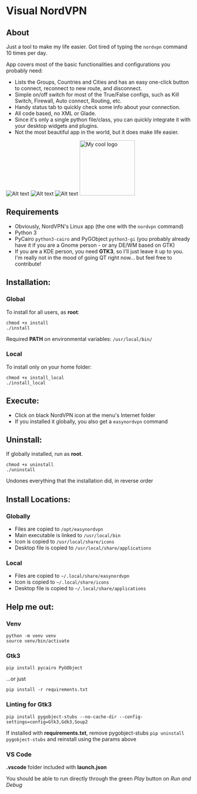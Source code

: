 # Visual NordVPN
## About
Just a tool to make my life easier. Got tired of typing the `nordvpn` command 10 times per day.

App covers most of the basic functionalities and configurations you probably need:
- Lists the Groups, Countries and Cities and has an easy one-click button to connect, reconnect to new route, and disconnect.
- Simple on/off switch for most of the True/False configs, such as Kill Switch, Firewall, Auto connect, Routing, etc.
- Handy status tab to quickly check some info about your connection.
- All code based, no XML or Glade.
- Since it's only a single python file/class, you can quickly integrate it with your desktop widgets and plugins.
- Not the most beautiful app in the world, but it does make life easier.


![Alt text](screenshots/connect_online.png?raw=true "Connection Online")
![Alt text](screenshots/status_online.png?raw=true "Status Online")
![Alt text](screenshots/conf_online.png?raw=true "Configuration Online")
<img src="screenshots/status_offline.png" width="150" alt="My cool logo"/>

## Requirements
- Obviously, NordVPN's Linux app (the one with the `nordvpn` command)
- Python 3
- PyCairo `python3-cairo` and PyGObject `python3-gi` (you probably already have it if you are a Gnome person - or any DE/WM based on GTK)
- If you are a KDE person, you need **GTK3**, so I'll just leave it up to you. I'm really not in the mood of going QT right now... but feel free to contribute!

## Installation:
### Global
To install for all users, as **root**:
```
chmod +x install
./install
```

Required **PATH** on environmental variables:  `/usr/local/bin/`
### Local
To install only on your home folder:
 ```
chmod +x install_local
./install_local
```

## Execute:
- Click on black NordVPN icon at the menu's Internet folder
- If you installed it globally, you also get a `easynordvpn` command

## Uninstall:
If globally installed, run as **root**.
```
chmod +x uninstall
./uninstall
```

Undones everything that the installation did, in reverse order

## Install Locations:
### Globally
- Files are copied to `/opt/easynordvpn`
- Main executable is linked to `/usr/local/bin`
- Icon is copied to `/usr/local/share/icons`
- Desktop file is copied to `/usr/local/share/applications`

### Local
- Files are copied to `~/.local/share/easynordvpn`
- Icon is copied to `~/.local/share/icons`
- Desktop file is copied to `~/.local/share/applications`

## Help me out:
### Venv
```
python -m venv venv
source venv/bin/activate
```

### Gtk3
```
pip install pycairo PyGObject
```
...or just
```
pip install -r requirements.txt
```

### Linting for Gtk3
```
pip install pygobject-stubs --no-cache-dir --config-settings=config=Gtk3,Gdk3,Soup2
```
If installed with **requirements.txt**, remove pygobject-stubs `pip uninstall pygobject-stubs` and reinstall using the params above

### VS Code
**.vscode** folder included with **launch.json**

You should be able to run directly through the green *Play* button on *Run and Debug*
